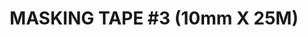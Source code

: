 ---
layout: product
title: "MASKING TAPE #3 (10mm X 25M)"
price: "430" 
desc: "Traka za maskiranje"
img_path: "/assets/img/A.MIG-8040.webp"
brand: "AMMO"
available: true
special_offer: false
new: false
soon: false
cat: "070000"
subcat: "070100"
subsubcat: "070105"
sifra: "A.MIG-8040"
popular: false
spec: false
---